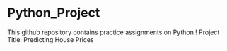 # Python_Project
This github repository contains practice assignments on Python ! 
Project Title: Predicting House Prices

